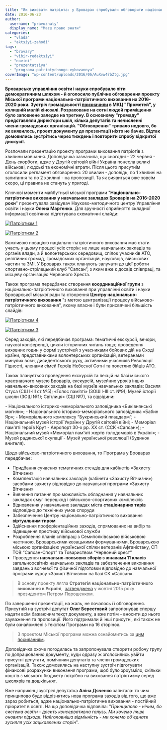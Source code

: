 ```yaml
---
title: "Як виховати патріота: у Броварах спробували обговорити національно-патріотичну програму"
date: 2016-06-23
author: 
  username: "pravoznaty"
  display_name: "Маєш право знати"
categories: 
  - "vlada"
  - "aktsiyi-zahodi"
tags: 
  - "brovary"
  - "vibir-redaktsiyi"
  - "novini"
  - "prezentatsiya"
  - "programa-patriotychnogo-vyhovannya"
coverImage: "wp-content/uploads/2016/06/AuXvw47bZtg.jpg"
---
```


**Броварське управління освіти і науки спробувало піти демократичним шляхом - й оголосило публічне обговорення проекту Міської програми національно-патріотичного виховання на 2016-2020 роки. Зустріч громадськості [призначили](https://mpz.brovary.org/anons-22-chervnya-predstavlyat-programu-natsionalno-patriotychnogo-vyhovannya-u-brovarah/) в МКЦ "Прометей", у колишній малій кінозалі. Розраховане на сотні людей приміщення було заповнене заледве на третину. В основному "громаду" представляли директори шкіл, кілька депутатів та нечисленні члени громадських організацій. "Обговорення" тривало недовго, бо як виявилось, проект документу до презентації ніхто не бачив. Відтак домовились зустрітись через тиждень і повторити спробу відкритої дискусії.**

Розпочали презентацію проекту програми виховання патріотів з хвилини мовчання. Доповідачка зазначила, що сьогодні - 22 червня - День скорботи, адже у Другій світовій війні Україна понесла великі військові, людські та економічні втрати. Після цього присутнім оголосили регламент обговорення: 20 хвилин - доповідь, по 1 хвилині на запитання та по 2 хвилині - на пропозиції. Та як виявиться вже зовсім скоро, ці правила не стануть у пригоді.

Ключові моменти майбутньої міської програми "**Національно-патріотичне виховання у навчальних закладах Броварів на 2016-2020 роки**" презентувала завідувач Науково-методичного центру Управління освіти і науки **Олена Мартенко**. Для зручності сприйняття складної інформації освітянка підготувала схематичні слайди:

[![Патріотизм 1](https://mpz.brovary.org/wp-content/uploads/2016/06/Patriotyzm-1.jpg)](https://mpz.brovary.org/wp-content/uploads/2016/06/Patriotyzm-1.jpg)

[![Патріотизм 2](https://mpz.brovary.org/wp-content/uploads/2016/06/Patriotyzm-2.jpg)](https://mpz.brovary.org/wp-content/uploads/2016/06/Patriotyzm-2.jpg)

Важливою новацією націально-патріотичного виховання має стати участь у цьому процесі усіх сторін: не лише навчальних закладів та органів влади, а й волонтерських середовищ, спілок учасників АТО, релігійних громад, громадських організацій, науковців, військових частин та ЗМІ. У Броварах також планують залучати до цієї роботи спортивно-стрілецький клуб "Сапсан", з яким вже є досвід співпраці, та місцеву організацію Червоного Хреста.

Також програма передбачає створення **координаційної групи** з національно-патріотичного виховання при управлінні освіти і науки Броварської міської ради та створення **Центру національно-патріотичного виховання** "з метою централізації процесу військово-патріотичного виховання", якому власне і були присвячені більшість слайдів:

[![Патріотизм 4](https://mpz.brovary.org/wp-content/uploads/2016/06/Patriotyzm-4.jpg)](https://mpz.brovary.org/wp-content/uploads/2016/06/Patriotyzm-4.jpg)

[![Патріотизм 3](https://mpz.brovary.org/wp-content/uploads/2016/06/Patriotyzm-3.jpg)](https://mpz.brovary.org/wp-content/uploads/2016/06/Patriotyzm-3.jpg)

Серед заходів, які передбачає програма: тематичні екскурсії, вечори, наукові конференції, цикли історичних читань тощо; проведення виховних годин у формі зустрічей з учасниками бойових дій на Сході країни, представниками волонтерських організацій, ветеранами минулих воєн, дисидентського руху, активними учасників Революції Гідності, членами сімей Героїв Небесної Сотні та полеглих бійців АТО.

Також планується проведення екскурсій та лекцій на базі міського краєзнавчого музею Броварів, екскурсій, музейних уроків інших навчально-виховних заходів на базі музеїв навчальних закладів: Василя Стуса (СШ І-ІІІ ст.№5); «Голос пам’яті» (ЗОШ І-ІІІ ст. №9); Музей історії школи (ЗОШ №1); Світлиця» (СШ №7), та відвідини:

\- Національного історико-меморіального заповідника «Биківнянські могили»; - Національного історико-меморіального заповідника «Бабин Яр»; - Меморіального комплексу “Букринський плацдарм”; - Національний музей історії України у Другій світовій війні; - Меморіал пам'яті героїв Крут - Аеропорт 30-х рр. ХХ ст. (ССК «Сапсан»); - Національний музей «Меморіал пам'яті жертв голодоморів в Україні»; - Музей радянської окупації - Музей української революції (Будинок вчителя).

Щодо військово-патріотичного виховання, то Програма у Броварах передбачає:

- Придбання сучасних тематичних стендів для кабінетів «Захисту Вітчизни»
- Комплектація навчальних закладів (кабінети «Захисту Вітчизни») засобами захисту відповідно до навчальної програми «Захисту Вітчизни»
- Вивчення питання про можливість обладнання у навчальних закладах смуг перешкод і військово-спортивних комплексів
- Відновлення у навчальних закладах міста **стаціонарних тирів** відповідно до технічних умов споруди
- Забезпечення Центру національно-патріотичного виховання **віртуальним тиром**
- Здійснення профорієнтаційних заходів, спрямованих на вибір та підвищення престижу військової служби
- Розроблення планів співпраці з Семиполківською військовою частиною, Броварськими козацькими формуваннями, Броварською міською організацією української спілки ветеранів Афганістану, СП ТОВ “Сапсан-Спорт” та Товариством “Червоний хрест”
- Проведення **навчально-польових зборів з юнаками 11 класів** загальноосвітніх навчальних закладів та забезпечення виконання завдань з вогневої та фізичної підготовки відповідно до навчальної програми курсу «Захист Вітчизни» на базі СК «Сапсан».

> В основу проекту лягла **Стратегія національно-патріотичного виховання в Україні**,  [затверджена](http://www.president.gov.ua/documents/5802015-19494) у жовтні 2015 року президентом Петром Порошенком.

По завершенні презентації, на жаль, не почалось її обговорення. Присутній на зустрічі депутат **Олег Берестовий** запропонував спершу надати всім бажаючим текст документу, а вже потім - вносити до нього зауваження та пропозиції. Його підтримали й інші присутні, які також не були ознайомлені з текстом Програми на 16 сторінок.

> З проектом Міської програми можна ознайомитись за [цим посиланням](https://mpz.brovary.org/wp-content/uploads/2016/06/MP_MPV.docx).

Доповідачка охоче погодилась та запропонувала створити робочу групу по допрацюванню документу, куди одразу ж зголосились увійти присутні депутати, помічники депутатів та члени громадських організацій. Також домовились на наступну зустріч підготувати фінансові розрахунки виконання програми, щоб було зроузміло, скільки коштів з міського бюджету потрібно на виховання патріотизму серед школярів та дошкільнят.

Вже наприкінці зустрічі депутатка **Аліна Дяченко** запитала: то чим принципово буде відрізнятись нова програма заходів від того, що вже зараз робиться, адже національно-патріотичне виховання - постійний пріоритет в освіті. На що доповідачка відповіла: "_Принципово - нічим, бо система освіти - досить консервативна галузь. Ми хочемо лише оновити підходи. Найголовніша відмінність - ми хочемо об'єднати зусилля усіх зацікавлених сторін_".
